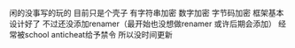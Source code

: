 闲的没事写的玩的 目前只是个壳子
有字符串加密 数字加密 字节码加密
框架基本设计好了  不过还没添加renamer（最开始也没想做renamer 或许后期会添加）
经常被school anticheat给予禁令 所以没时间更新
